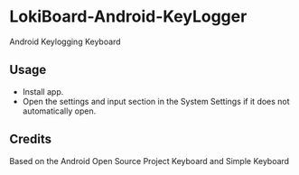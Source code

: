 # LokiBoard-Android-KeyLogger
Android Keylogging Keyboard

## Usage

* Install app.
* Open the settings and input section in the System Settings if it does not automatically open.  



## Credits
Based on the Android Open Source Project Keyboard and Simple Keyboard

